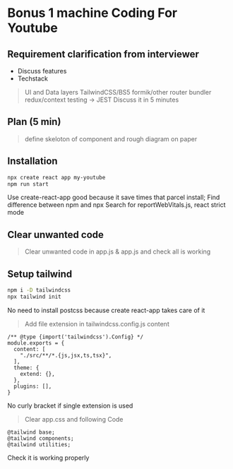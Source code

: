 # Bonus 1 machine Coding For Youtube

## Requirement clarification from interviewer

- Discuss features
- Techstack

> UI and Data layers
> TailwindCSS/BS5
> formik/other
> router
> bundler
> redux/context
> testing -> JEST
> Discuss it in 5 minutes

## Plan (5 min)

> define skeloton of component and rough diagram on paper

## Installation

```sh
npx create react app my-youtube
npm run start
```

Use create-react-app good because it save times that parcel install; Find difference between npm and npx
Search for reportWebVitals.js, react strict mode

## Clear unwanted code

> Clear unwanted code in app.js & app.js and check all is working

## Setup tailwind

```sh
npm i -D tailwindcss
npx tailwind init
```

No need to install postcss because create react-app takes care of it

> Add file extension in tailwindcss.config.js content

```
/** @type {import('tailwindcss').Config} */
module.exports = {
  content: [
    "./src/**/*.{js,jsx,ts,tsx}",
  ],
  theme: {
    extend: {},
  },
  plugins: [],
}
```

No curly bracket if single extension is used

> Clear app.css and following Code

```
@tailwind base;
@tailwind components;
@tailwind utilities;
```

Check it is working properly
